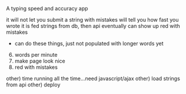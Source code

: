 A typing speed and accuracy app

it will not let you submit a string with mistakes
will tell you how fast you wrote it
is fed strings from db, then api
eventually can show up red with mistakes


<!-- 1) recognize correctness of one letter
2) recognize correctness and then send a new letter
3) repeat 1 & 2 for full word, then string with spaces
4) will load strings from db -->
* can do these things, just not populated with longer words yet
<!-- 5) will tell you speed of typing when correct and accumulate on misses -->
6) words per minute
7) make page look nice
8) red with mistakes



other) time running all the time...need javascript/ajax
other) load strings from api
other) deploy
